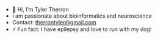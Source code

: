 - 👋 Hi, I’m Tyler Therron
- I am passionate about bioinformatics and neuroscience
- Contact: therrontyler@gmail.com
- ⚡ Fun fact: I have epilepsy and love to run with my dog!

<!---
therron-tyler/therron-tyler is a ✨ special ✨ repository because its `README.md` (this file) appears on your GitHub profile.
You can click the Preview link to take a look at your changes.
--->
